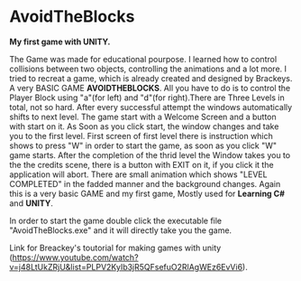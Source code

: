 # AvoidTheBlocks

<b>My first game with UNITY.</b>

The Game was made for educational pourpose. I learned how to control collisions between two objects, controlling the animations and a lot more. I tried to recreat a game, which is already created and designed by Brackeys.
A very BASIC GAME <b>AVOIDTHEBLOCKS</b>. All you have to do is to control the Player Block using "a"(for left) and "d"(for right).There are Three Levels in total, not so hard. After every successful attempt the windows automatically shifts to next level. The game start with a Welcome Screen and a button with start on it. As Soon as you click start, the window changes and take you to the first level. First screen of first level there is instruction which shows to press "W" in order to start the game, as soon as you click "W" game starts. After the completion of the thrid level the Window takes you to the the credits scene, there is a button with EXIT on it, if you click it the application will abort. There are small animation which shows "LEVEL COMPLETED" in the fadded manner and the background changes.
Again this is a very basic GAME and my first game, Mostly used for <b>Learning C#</b> and <b>UNITY</b>.

In order to start the game double click the executable file "AvoidTheBlocks.exe" and it will directly take you the game.

 Link for Breackey's toutorial for making games with unity (https://www.youtube.com/watch?v=j48LtUkZRjU&list=PLPV2KyIb3jR5QFsefuO2RlAgWEz6EvVi6).

